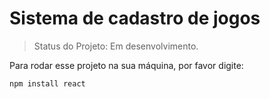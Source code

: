 <h1>Sistema de cadastro de jogos</h1>

>Status do Projeto: Em desenvolvimento.

Para rodar esse projeto na sua máquina, por favor digite:

```
npm install react
```
